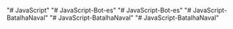 "# JavaScript" 
"# JavaScript-Bot-es" 
"# JavaScript-Bot-es" 
"# JavaScript-BatalhaNaval" 
"# JavaScript-BatalhaNaval" 
"# JavaScript-BatalhaNaval" 
